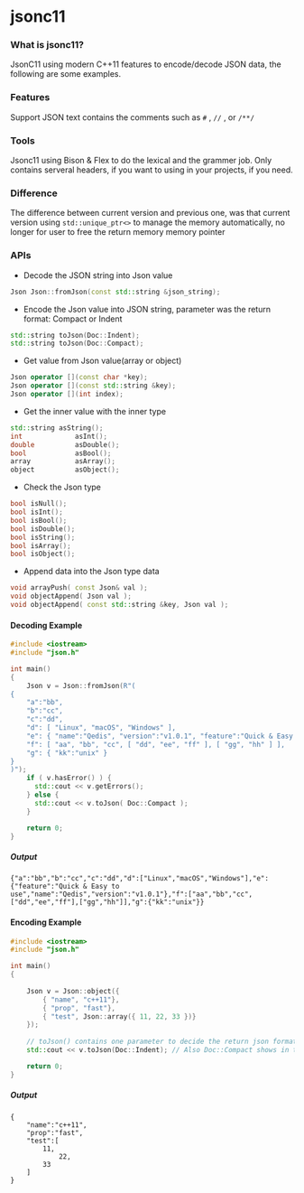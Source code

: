 # jsonc11



### What is jsonc11?

JsonC11 using modern C++11 features to encode/decode JSON data, the following are some examples.



### Features

Support JSON text contains the comments such as `#` , `//` , or `/**/`



### Tools

Jsonc11 using Bison & Flex to do the lexical and the grammer job. Only contains serveral headers, if you want to using in your projects, if you need.



### Difference

The difference between current version and previous one, was that current version using `std::unique_ptr<>` to manage the memory automatically, no longer for user to free the return memory memory pointer



### APIs

- Decode the JSON string into Json value

```C++
Json Json::fromJson(const std::string &json_string);
```



- Encode the Json value into JSON string, parameter was the return format: Compact or Indent

```C++
std::string toJson(Doc::Indent);
std::string toJson(Doc::Compact);
```



- Get value from Json value(array or object)

```C++
Json operator [](const char *key);
Json operator [](const std::string &key);
Json operator [](int index);
```



- Get the inner value with the inner type

```c++
std::string asString();
int 			asInt();
double  		asDouble();
bool 	  		asBool();
array 			asArray();
object  		asObject();
```



- Check the Json type

```c++
bool isNull();
bool isInt();
bool isBool();
bool isDouble();
bool isString();
bool isArray();
bool isObject();
```



- Append data into the Json type data

```C++
void arrayPush( const Json& val );
void objectAppend( Json val );
void objectAppend( const std::string &key, Json val );
```



#### Decoding Example

```C++
#include <iostream>
#include "json.h"

int main()
{
    Json v = Json::fromJson(R"(
{
    "a":"bb",
    "b":"cc",
    "c":"dd",
    "d": [ "Linux", "macOS", "Windows" ],
    "e": { "name":"Qedis", "version":"v1.0.1", "feature":"Quick & Easy for using" },
    "f": [ "aa", "bb", "cc", [ "dd", "ee", "ff" ], [ "gg", "hh" ] ],
    "g": { "kk":"unix" }
}
)");
    if ( v.hasError() ) {
      std::cout << v.getErrors();
    } else {
      std::cout << v.toJson( Doc::Compact );
    }

    return 0;
}
```

##### Output

```
{"a":"bb","b":"cc","c":"dd","d":["Linux","macOS","Windows"],"e":{"feature":"Quick & Easy to use","name":"Qedis","version":"v1.0.1"},"f":["aa","bb","cc",["dd","ee","ff"],["gg","hh"]],"g":{"kk":"unix"}}
```



#### Encoding Example

```C++
#include <iostream>
#include "json.h"

int main()
{
    
    Json v = Json::object({
        { "name", "c++11"},
        { "prop", "fast"},
        { "test", Json::array({ 11, 22, 33 })}
    });
    
  	// toJson() contains one parameter to decide the return json format compact or indent
    std::cout << v.toJson(Doc::Indent); // Also Doc::Compact shows in the previous example

    return 0;
}
```

##### Output

```
{
	"name":"c++11",
	"prop":"fast",
	"test":[
	    11,
            22,
	    33
	]
}
```

